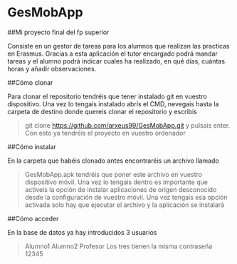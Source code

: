 # GesMobApp
##Mi proyecto final del fp superior

Consiste en un gestor de tareas para los alumnos que realizan las practicas en Erasmus. Gracias a esta aplicación el tutor encargado podrá mandar tareas y el alumno podrá indicar cuales ha realizado, en qué días, cuántas horas y añadir observaciones.

##Cómo clonar

Para clonar el repositorio tendréis que tener instalado git en vuestro dispositivo. Una vez lo tengais instalado abrís el CMD, nevegais hasta la carpeta de destino donde quereis clonar el repositorio y escribis 
>git clone https://github.com/arxeus99/GesMobApp.git
y pulsais enter. Con esto ya tendréis el proyecto en vuestro ordenador

##Cómo instalar

En la carpeta que habéis clonado antes encontraréis un archivo llamado 
>GesMobApp.apk
tendréis que poner este archivo en vuestro dispositivo móvil. Una vez lo tengais dentro es importante que activeis la opción de instalar aplicaciones de origen desconocido desde la configuración de vuestro móvil.
Una vez tengais esa opción activada solo hay que ejecutar el archivo y la aplicación se instalará

##Cómo acceder

En la base de datos ya hay introducidos 3 usuarios 
>Alumno1
>Alumno2
>Profesor
Los tres tienen la misma contraseña
>12345
